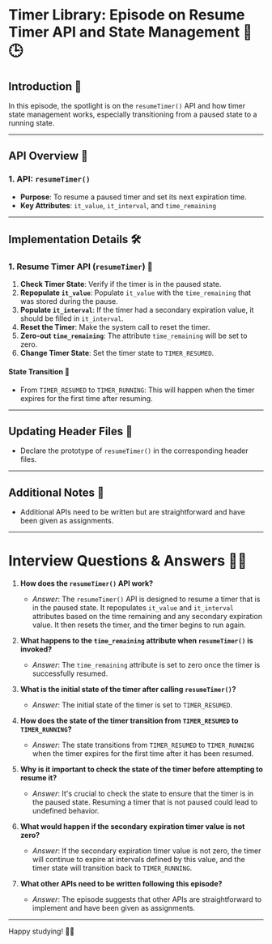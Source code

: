 # Timer Library: Episode on Resume Timer API and State Management 🔄🕒

## Introduction 🌟
In this episode, the spotlight is on the `resumeTimer()` API and how timer state management works, especially transitioning from a paused state to a running state.

---

## API Overview 📝
### 1. API: `resumeTimer()`
- **Purpose**: To resume a paused timer and set its next expiration time.
- **Key Attributes**: `it_value`, `it_interval`, and `time_remaining`

---

## Implementation Details 🛠️

### 1. Resume Timer API (`resumeTimer`) 🔄
1. **Check Timer State**: Verify if the timer is in the paused state.
2. **Repopulate `it_value`**: Populate `it_value` with the `time_remaining` that was stored during the pause.
3. **Populate `it_interval`**: If the timer had a secondary expiration value, it should be filled in `it_interval`.
4. **Reset the Timer**: Make the system call to reset the timer.
5. **Zero-out `time_remaining`**: The attribute `time_remaining` will be set to zero.
6. **Change Timer State**: Set the timer state to `TIMER_RESUMED`.

#### State Transition 🔄
- From `TIMER_RESUMED` to `TIMER_RUNNING`: This will happen when the timer expires for the first time after resuming. 

---

## Updating Header Files 📑
- Declare the prototype of `resumeTimer()` in the corresponding header files.

---

## Additional Notes 📝
- Additional APIs need to be written but are straightforward and have been given as assignments.

---

# Interview Questions & Answers 🤔💡

1. **How does the `resumeTimer()` API work?**
    - *Answer*: The `resumeTimer()` API is designed to resume a timer that is in the paused state. It repopulates `it_value` and `it_interval` attributes based on the time remaining and any secondary expiration value. It then resets the timer, and the timer begins to run again.

2. **What happens to the `time_remaining` attribute when `resumeTimer()` is invoked?**
    - *Answer*: The `time_remaining` attribute is set to zero once the timer is successfully resumed.

3. **What is the initial state of the timer after calling `resumeTimer()`?**
    - *Answer*: The initial state of the timer is set to `TIMER_RESUMED`.

4. **How does the state of the timer transition from `TIMER_RESUMED` to `TIMER_RUNNING`?**
    - *Answer*: The state transitions from `TIMER_RESUMED` to `TIMER_RUNNING` when the timer expires for the first time after it has been resumed.

5. **Why is it important to check the state of the timer before attempting to resume it?**
    - *Answer*: It's crucial to check the state to ensure that the timer is in the paused state. Resuming a timer that is not paused could lead to undefined behavior.

6. **What would happen if the secondary expiration timer value is not zero?**
    - *Answer*: If the secondary expiration timer value is not zero, the timer will continue to expire at intervals defined by this value, and the timer state will transition back to `TIMER_RUNNING`.

7. **What other APIs need to be written following this episode?**
    - *Answer*: The episode suggests that other APIs are straightforward to implement and have been given as assignments.

---

Happy studying! 📘🤓

